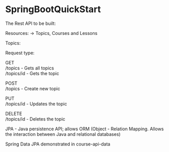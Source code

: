 # SpringBootQuickStart

The Rest API to be built:

Resources:
  -> Topics, Courses and Lessons

Topics:

Request type:

GET<br/>
/topics - Gets all topics<br/>
/topics/id - Gets the topic

POST<br/>
/topics - Create new topic

PUT<br/>
/topics/id - Updates the topic

DELETE<br/>
/topics/id - Deletes the topic

JPA - Java persistence API; allows ORM (Object - Relation Mapping. Allows the interaction between Java and relational databases)

Spring Data JPA demonstrated in course-api-data